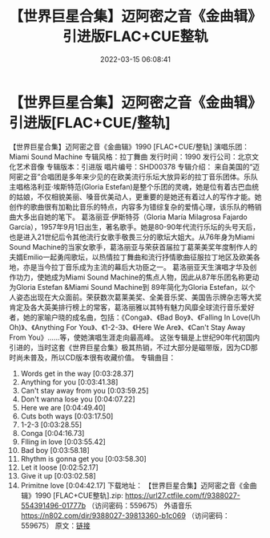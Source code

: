 ﻿---
title: 【世界巨星合集】迈阿密之音《金曲辑》引进版FLAC+CUE整轨
date: 2022-03-15 06:08:41
categories: 外语音乐
tags: 外语音乐
---
# 【世界巨星合集】迈阿密之音《金曲辑》引进版[FLAC+CUE/整轨]

【世界巨星合集】迈阿密之音《金曲辑》1990 [FLAC+CUE/整轨]
演唱乐团：Miami Sound Machine
专辑风格：拉丁舞曲
发行时间：1990
发行公司：北京文化艺术音像
专辑版本：引进版
唱片编号：SHD00378
专辑介绍：
来自美国的“迈阿密之音”合唱团是多年来少见的在欧美流行乐坛大放异彩的拉丁音乐团体。乐队主唱格洛利亚·埃斯特范(Gloria
Estefan)是整个乐团的灵魂，她是位有着古巴血统的姑娘，不仅相貌美丽、嗓音优美动人，更重要的是她还有着过人的写作才能。她创作的歌曲很有加勒比音乐的特点，内容多为错综复杂的爱情心理，该乐队的畅销曲大多出自她的笔下。
葛洛丽亚·伊斯特芬（Gloria María Milagrosa Fajardo
García），1957年9月1日出生，著名歌手。她是80-90年代流行乐坛的头号天后，也是进入21世纪后令其他流行女歌手敬畏三分的歌坛大姐大。从76年身为Miami
Sound
Machine的当家女歌手，葛洛丽亚与荣获首届拉丁葛莱美奖年度制作人的夫婿Emilio一起勇闯歌坛，以热情拉丁舞曲和流行抒情歌曲征服拉丁地区及欧美各地，亦是当今拉丁音乐成为主流的幕后大功臣之一。
葛洛丽亚天生演唱才华及创作功力，使她成为Miami Sound
Machine的焦点人物，因此从87年乐团名称更动为Gloria Estefan &Miami Sound Machine到
89年简化为Gloria
Estefan，以个人姿态出现在大众面前。荣获数次葛莱美奖、全美音乐奖、美国告示牌杂志等大奖肯定及各大英美排行榜上的常客，葛洛丽雅以其特有魅力风靡全球流行音乐爱好者，她的家喻户晓的成名曲，包括：《Conga》、《Bad
Boy》、《Falling In Love(Uh Oh)》、《Anything For You》、《1-2-3》、《Here We
Are》、《Can't Stay Away From You》……等，使她演唱生涯走向最高峰。
这张专辑是上世纪90年代初国内引进的，当时这套《世界巨星合集》极其热销，不过大部分是磁带版，因为CD那时尚未普及，所以CD版本很有收藏价值。
专辑曲目：
01. Words get in the way
[0:03:28.37]
02. Anything for you
[0:03:41.38]
03. Can't stay away from you
[0:03:59.25]
04. Don't wanna lose you
[0:04:07.22]
05. Here we are
[0:04:49.40]
06. Cuts both ways
[0:03:17.50]
07. 1-2-3
[0:03:28.55]
08. Conga
[0:04:16.73]
09. Flling in love
[0:03:55.42]
10. Bad boy
[0:03:58.18]
11. Rhythm is gonna get you
[0:03:58.30]
12. Let it loose
[0:02:52.17]
13. Give it up
[0:03:02.58]
14. Primitne love
[0:04:42.17]
下载地址：
【世界巨星合集】迈阿密之音《金曲辑》1990 [FLAC+CUE整轨].zip: https://url27.ctfile.com/f/9388027-554391496-01777b
（访问密码：559675）
外语音乐
https://n802.com/dir/9388027-39813360-b1c069
（访问密码：559675）
原文：[链接](https://blog.sina.com.cn/s/blog_1647c7e7601030w79.html)